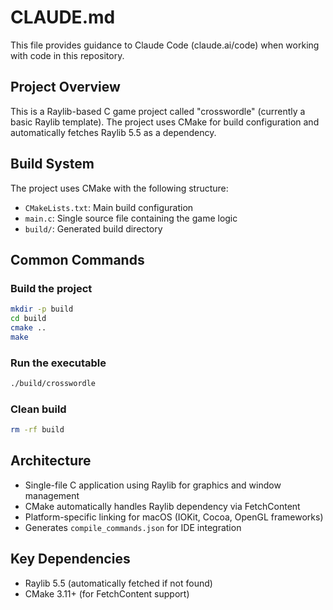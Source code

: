 # CLAUDE.md

This file provides guidance to Claude Code (claude.ai/code) when working with code in this repository.

## Project Overview
This is a Raylib-based C game project called "crosswordle" (currently a basic Raylib template). The project uses CMake for build configuration and automatically fetches Raylib 5.5 as a dependency.

## Build System
The project uses CMake with the following structure:
- `CMakeLists.txt`: Main build configuration
- `main.c`: Single source file containing the game logic
- `build/`: Generated build directory

## Common Commands

### Build the project
```bash
mkdir -p build
cd build
cmake ..
make
```

### Run the executable
```bash
./build/crosswordle
```

### Clean build
```bash
rm -rf build
```

## Architecture
- Single-file C application using Raylib for graphics and window management
- CMake automatically handles Raylib dependency via FetchContent
- Platform-specific linking for macOS (IOKit, Cocoa, OpenGL frameworks)
- Generates `compile_commands.json` for IDE integration

## Key Dependencies
- Raylib 5.5 (automatically fetched if not found)
- CMake 3.11+ (for FetchContent support)